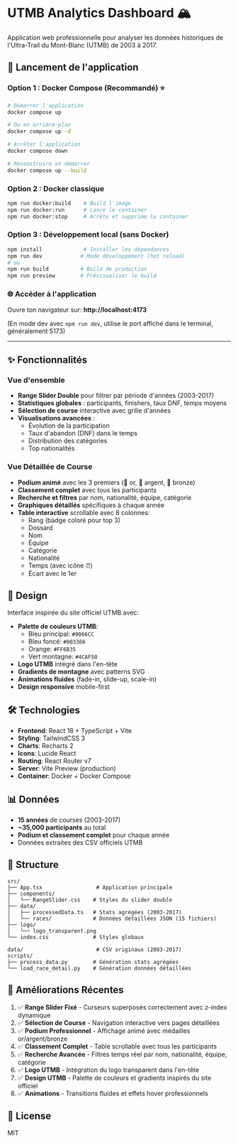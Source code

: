 # UTMB Analytics Dashboard 🏔️

Application web professionnelle pour analyser les données historiques de l'Ultra-Trail du Mont-Blanc (UTMB) de 2003 à 2017.

## 🚀 Lancement de l'application

### Option 1 : Docker Compose (Recommandé) ⭐
```bash
# Démarrer l'application
docker compose up

# Ou en arrière-plan
docker compose up -d

# Arrêter l'application
docker compose down

# Reconstruire et démarrer
docker compose up --build
```

### Option 2 : Docker classique
```bash
npm run docker:build    # Build l'image
npm run docker:run      # Lance le container
npm run docker:stop     # Arrête et supprime le container
```

### Option 3 : Développement local (sans Docker)
```bash
npm install             # Installer les dépendances
npm run dev            # Mode développement (hot reload)
# ou
npm run build          # Build de production
npm run preview        # Prévisualiser le build
```

### 🌐 Accéder à l'application
Ouvre ton navigateur sur: **http://localhost:4173**

(En mode dev avec `npm run dev`, utilise le port affiché dans le terminal, généralement 5173)

---

## ✨ Fonctionnalités

### Vue d'ensemble
- **Range Slider Double** pour filtrer par période d'années (2003-2017)
- **Statistiques globales** : participants, finishers, taux DNF, temps moyens
- **Sélection de course** interactive avec grille d'années
- **Visualisations avancées** :
  - Évolution de la participation
  - Taux d'abandon (DNF) dans le temps
  - Distribution des catégories
  - Top nationalités

### Vue Détaillée de Course
- **Podium animé** avec les 3 premiers (🥇 or, 🥈 argent, 🥉 bronze)
- **Classement complet** avec tous les participants
- **Recherche et filtres** par nom, nationalité, équipe, catégorie
- **Graphiques détaillés** spécifiques à chaque année
- **Table interactive** scrollable avec 8 colonnes:
  - Rang (badge coloré pour top 3)
  - Dossard
  - Nom
  - Équipe
  - Catégorie
  - Nationalité
  - Temps (avec icône ⏰)
  - Écart avec le 1er

## 🎨 Design

Interface inspirée du site officiel UTMB avec:
- **Palette de couleurs UTMB**:
  - Bleu principal: `#0066CC`
  - Bleu foncé: `#003366`
  - Orange: `#FF6B35`
  - Vert montagne: `#4CAF50`
- **Logo UTMB** intégré dans l'en-tête
- **Gradients de montagne** avec patterns SVG
- **Animations fluides** (fade-in, slide-up, scale-in)
- **Design responsive** mobile-first

## 🛠️ Technologies

- **Frontend**: React 18 + TypeScript + Vite
- **Styling**: TailwindCSS 3
- **Charts**: Recharts 2
- **Icons**: Lucide React
- **Routing**: React Router v7
- **Server**: Vite Preview (production)
- **Container**: Docker + Docker Compose

## 📊 Données

- **15 années** de courses (2003-2017)
- **~35,000 participants** au total
- **Podium et classement complet** pour chaque année
- Données extraites des CSV officiels UTMB

## 📁 Structure

```
src/
├── App.tsx                 # Application principale
├── components/
│   └── RangeSlider.css    # Styles du slider double
├── data/
│   ├── processedData.ts   # Stats agrégées (2003-2017)
│   └── races/             # Données détaillées JSON (15 fichiers)
├── logo/
│   └── logo_transparent.png
└── index.css              # Styles globaux

data/                       # CSV originaux (2003-2017)
scripts/
├── process_data.py        # Génération stats agrégées
└── load_race_detail.py    # Génération données détaillées
```

## 🎯 Améliorations Récentes

1. ✅ **Range Slider Fixé** - Curseurs superposés correctement avec z-index dynamique
2. ✅ **Sélection de Course** - Navigation interactive vers pages détaillées
3. ✅ **Podium Professionnel** - Affichage animé avec médailles or/argent/bronze
4. ✅ **Classement Complet** - Table scrollable avec tous les participants
5. ✅ **Recherche Avancée** - Filtres temps réel par nom, nationalité, équipe, catégorie
6. ✅ **Logo UTMB** - Intégration du logo transparent dans l'en-tête
7. ✅ **Design UTMB** - Palette de couleurs et gradients inspirés du site officiel
8. ✅ **Animations** - Transitions fluides et effets hover professionnels

## 📝 License

MIT
